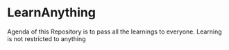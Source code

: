 # LearnAnything

Agenda of this Repository is to pass all the learnings to everyone. Learning is not restricted to anything
